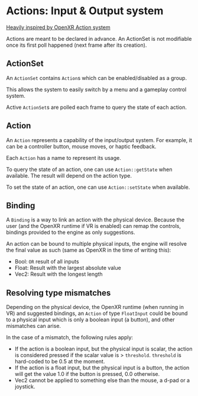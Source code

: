 # Actions: Input & Output system

[Heavily inspired by OpenXR Action system](https://www.khronos.org/registry/OpenXR/specs/1.0/html/xrspec.html#input)

Actions are meant to be declared in advance. An ActionSet is not modifiable once its first poll happened (next frame after its creation).

## ActionSet
An `ActionSet` contains `Action`s which can be enabled/disabled as a group.

This allows the system to easily switch by a menu and a gameplay control system.

Active `ActionSet`s are polled each frame to query the state of each action. 

## Action
An `Action` represents a capability of the input/output system. For example, it can be a controller button, mouse moves, or haptic feedback.

Each `Action` has a name to represent its usage.

To query the state of an action, one can use `Action::getState` when available. The result will depend on the action type.

To set the state of an action, one can use `Action::setState` when available.

## Binding
A `Binding` is a way to link an action with the physical device. Because the user (and the OpenXR runtime if VR is enabled) can remap
the controls, bindings provided to the engine as only suggestions.

An action can be bound to multiple physical inputs, the engine will resolve the final value as such (same as OpenXR in the time of writing this):
* Bool: `OR` result of all inputs
* Float: Result with the largest absolute value
* Vec2: Result with the longest length

## Resolving type mismatches
Depending on the physical device, the OpenXR runtime (when running in VR) and suggested bindings, an `Action` of type `FloatInput` could be bound to a physical input which is only a boolean input (a button), and other mismatches can arise.

In the case of a mismatch, the following rules apply:
* If the action is a boolean input, but the physical input is scalar, the action is considered pressed if the scalar value is > `threshold`. `threshold` is hard-coded to be 0.5 at the moment.
* If the action is a float input, but the physical input is a button, the action will get the value 1.0 if the button is pressed, 0.0 otherwise.
* Vec2 cannot be applied to something else than the mouse, a d-pad or a joystick.